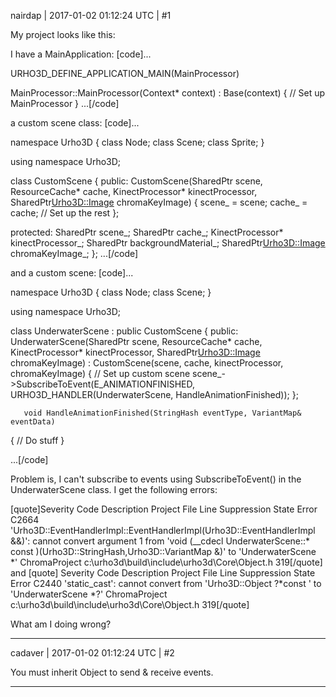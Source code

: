 nairdap | 2017-01-02 01:12:24 UTC | #1

My project looks like this:

I have a MainApplication:
[code]...

URHO3D_DEFINE_APPLICATION_MAIN(MainProcessor)

MainProcessor::MainProcessor(Context* context) :
	Base(context)
{
	// Set up MainProcessor
}
...[/code]

a custom scene class:
[code]...

namespace Urho3D
{
	class Node;
	class Scene;
	class Sprite;
}

using namespace Urho3D;

class CustomScene {
public:
	CustomScene(SharedPtr<Scene> scene, ResourceCache* cache, KinectProcessor* kinectProcessor, SharedPtr<Urho3D::Image> chromaKeyImage) {
		scene_ = scene;
		cache_ = cache;
		// Set up the rest
	};

protected:
	SharedPtr<Scene> scene_;
	SharedPtr<ResourceCache> cache_;
	KinectProcessor* kinectProcessor_;
	SharedPtr<Material> backgroundMaterial_;
	SharedPtr<Urho3D::Image> chromaKeyImage_;
};
...[/code]

and a custom scene:
[code]...

namespace Urho3D
{
	class Node;
	class Scene;
}

using namespace Urho3D;

class UnderwaterScene : public CustomScene {
public:
	UnderwaterScene(SharedPtr<Scene> scene, ResourceCache* cache, KinectProcessor* kinectProcessor, SharedPtr<Urho3D::Image> chromaKeyImage)
		: CustomScene(scene, cache, kinectProcessor, chromaKeyImage)
	{
		// Set up custom scene
        scene_->SubscribeToEvent(E_ANIMATIONFINISHED, URHO3D_HANDLER(UnderwaterScene, HandleAnimationFinished));
	};

       void HandleAnimationFinished(StringHash eventType, VariantMap& eventData)
   {
      // Do stuff
   }

...[/code]

Problem is, I can't subscribe to events using SubscribeToEvent() in the UnderwaterScene class. I get the following errors:

[quote]Severity    Code    Description    Project    File    Line    Suppression State
Error    C2664    'Urho3D::EventHandlerImpl<UnderwaterScene>::EventHandlerImpl(Urho3D::EventHandlerImpl<UnderwaterScene> &&)': cannot convert argument 1 from 'void (__cdecl UnderwaterScene::* const )(Urho3D::StringHash,Urho3D::VariantMap &)' to 'UnderwaterScene *'    ChromaProject    c:\urho3d\build\include\urho3d\Core\Object.h    319[/quote]
and
[quote]
Severity    Code    Description    Project    File    Line    Suppression State
Error    C2440    'static_cast': cannot convert from 'Urho3D::Object ?*const ' to 'UnderwaterScene *?'    ChromaProject    c:\urho3d\build\include\urho3d\Core\Object.h    319[/quote]

What am I doing wrong?

-------------------------

cadaver | 2017-01-02 01:12:24 UTC | #2

You must inherit Object to send & receive events.

-------------------------

